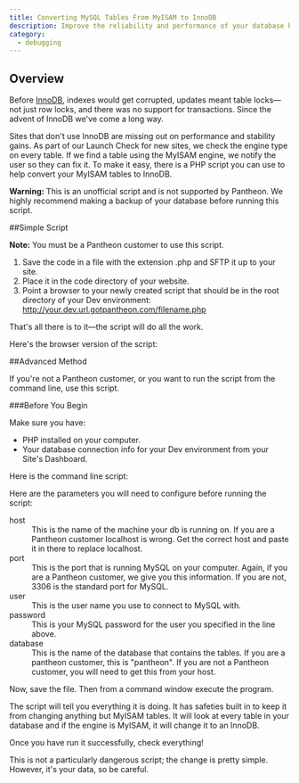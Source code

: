```yaml
---
title: Converting MySQL Tables From MyISAM to InnoDB
description: Improve the reliability and performance of your database by moving to InnoDB.
category:
  - debugging
---
```

## Overview
Before [InnoDB](https://dev.mysql.com/doc/refman/5.5/en/innodb-storage-engine.html), indexes would get corrupted, updates meant table locks—not just row locks, and there was no support for transactions. Since the advent of InnoDB we've come a long way.

Sites that don't use InnoDB are missing out on performance and stability gains.  As part of our Launch Check for new sites, we check the engine type on every table. If we find a table using the MyISAM engine, we notify the user so they can fix it. To make it easy, there is a PHP script you can use to help convert your MyISAM tables to InnoDB.

<div class="alert alert-danger" role="alert"><strong>Warning:</strong> This is an unofficial script and is not supported by Pantheon. We highly recommend making a backup of your database before running this script.</div>

##Simple Script

**Note:** You must be a Pantheon customer to use this script.

1. Save the code in a file with the extension .php and SFTP it up to your site.
2. Place it in the code directory of your website.
3. Point a browser to your newly created script that should be in the root directory of your Dev environment:
http://your.dev.url.gotpantheon.com/filename.php

That's all there is to it—the script will do all the work.

Here's the browser version of the script:

<script src="https://gist.github.com/calevans/9944410.js"></script>

##Advanced Method

If you're not a Pantheon customer, or you want to run the script from the command line, use this script.

###Before You Begin

Make sure you have:

- PHP installed on your computer.
- Your database connection info for your Dev environment from your Site's Dashboard.

Here is the command line script:

<script src="https://gist.github.com/calevans/9943627.js"></script>

Here are the parameters you will need to configure before running the script:
<dl>
	<dt>host</dt>
	<dd>This is the name of the machine your db is running on. If you are a Pantheon customer localhost is wrong. Get the correct host and paste it in there to replace localhost.</dd>
  <dt>port</dt>
  <dd>This is the port that is running MySQL on your computer. Again, if you are a Pantheon customer, we give you this information. If you are not, 3306 is the standard port for MySQL.</dd>
  <dt>user </dt>
  <dd>This is the user name you use to connect to MySQL with.</dd>
  <dt>password</dt>
  <dd>This is your MySQL password for the user you specified in the line above.</dd>
  <dt>database</dt>
  <dd>This is the name of the database that contains the tables. If you are a pantheon customer, this is "pantheon". If you are not a Pantheon customer, you will need to get this from your host.</dd>
</dl>

Now, save the file. Then from a command window execute the program.

The script will tell you everything it is doing. It has safeties built in to keep it from changing anything but MyISAM tables. It will look at every table in your database and if the engine is MyISAM, it will change it to an InnoDB.

Once you have run it successfully, check everything!

This is not a particularly dangerous script; the change is pretty simple. However, it's your data, so be careful.
